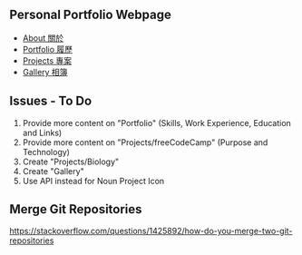 
## Personal Portfolio Webpage

* [About 關於](https://oscarchankalung.github.io)
* [Portfolio 履歷](https://oscarchankalung.github.io/portfolio)
* [Projects 專案](https://oscarchankalung.github.io/projects)
* [Gallery 相簿](https://oscarchankalung.github.io/gallery)

## Issues - To Do

1. Provide more content on "Portfolio" (Skills, Work Experience, Education and Links)
2. Provide more content on "Projects/freeCodeCamp" (Purpose and Technology)
2. Create "Projects/Biology"
3. Create "Gallery"
4. Use API instead for Noun Project Icon

## Merge Git Repositories
https://stackoverflow.com/questions/1425892/how-do-you-merge-two-git-repositories
